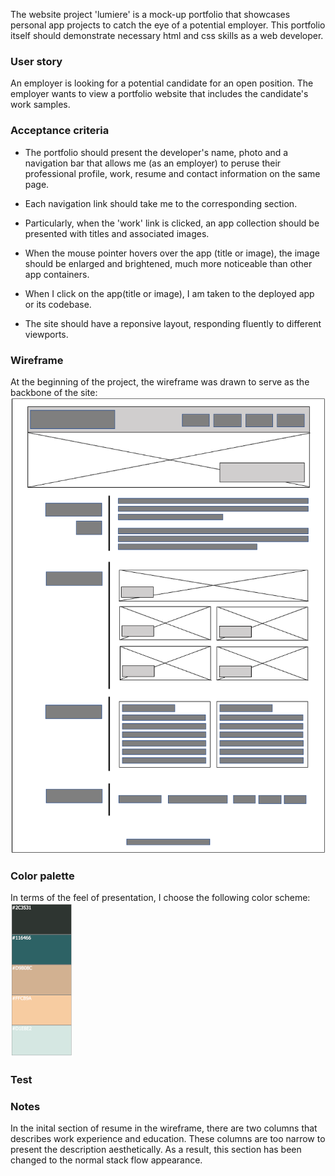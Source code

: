 The website project 'lumiere' is a mock-up portfolio that showcases personal app projects to catch the eye of a potential employer. This portfolio itself should demonstrate necessary html and css skills as a web developer.

### User story <br>

An employer is looking for a potential candidate for an open position. The employer wants to view a portfolio website that includes the candidate's work samples.

### Acceptance criteria

- The portfolio should present the developer's name, photo and a navigation bar that allows me (as an employer) to peruse their professional profile, work, resume and contact information on the same page.

- Each navigation link should take me to the corresponding section.

- Particularly, when the 'work' link is clicked, an app collection should be presented with titles and associated images.

- When the mouse pointer hovers over the app (title or image), the image should be enlarged and brightened, much more noticeable than other app containers.

- When I click on the app(title or image), I am taken to the deployed app or its codebase.

- The site should have a reponsive layout, responding fluently to different viewports.

### Wireframe

At the beginning of the project, the wireframe was drawn to serve as the backbone of the site:<br>
![wireframe demo of lumiere portfolio site](./assets/lumiere-wireframe.png)

### Color palette

In terms of the feel of presentation, I choose the following color scheme:<br>
![colors used for lumiere portfolio site](./assets/colors.png)

### Test

### Notes

In the inital section of resume in the wireframe, there are two columns that describes work experience and education. These columns are too narrow to present the description aesthetically. As a result, this section has been changed to the normal stack flow appearance.
